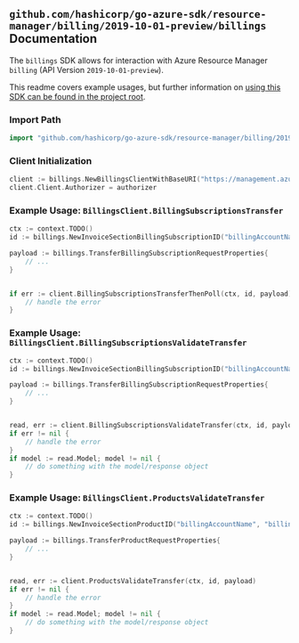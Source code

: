 
## `github.com/hashicorp/go-azure-sdk/resource-manager/billing/2019-10-01-preview/billings` Documentation

The `billings` SDK allows for interaction with Azure Resource Manager `billing` (API Version `2019-10-01-preview`).

This readme covers example usages, but further information on [using this SDK can be found in the project root](https://github.com/hashicorp/go-azure-sdk/tree/main/docs).

### Import Path

```go
import "github.com/hashicorp/go-azure-sdk/resource-manager/billing/2019-10-01-preview/billings"
```


### Client Initialization

```go
client := billings.NewBillingsClientWithBaseURI("https://management.azure.com")
client.Client.Authorizer = authorizer
```


### Example Usage: `BillingsClient.BillingSubscriptionsTransfer`

```go
ctx := context.TODO()
id := billings.NewInvoiceSectionBillingSubscriptionID("billingAccountName", "billingProfileName", "invoiceSectionName", "billingSubscriptionName")

payload := billings.TransferBillingSubscriptionRequestProperties{
	// ...
}


if err := client.BillingSubscriptionsTransferThenPoll(ctx, id, payload); err != nil {
	// handle the error
}
```


### Example Usage: `BillingsClient.BillingSubscriptionsValidateTransfer`

```go
ctx := context.TODO()
id := billings.NewInvoiceSectionBillingSubscriptionID("billingAccountName", "billingProfileName", "invoiceSectionName", "billingSubscriptionName")

payload := billings.TransferBillingSubscriptionRequestProperties{
	// ...
}


read, err := client.BillingSubscriptionsValidateTransfer(ctx, id, payload)
if err != nil {
	// handle the error
}
if model := read.Model; model != nil {
	// do something with the model/response object
}
```


### Example Usage: `BillingsClient.ProductsValidateTransfer`

```go
ctx := context.TODO()
id := billings.NewInvoiceSectionProductID("billingAccountName", "billingProfileName", "invoiceSectionName", "productName")

payload := billings.TransferProductRequestProperties{
	// ...
}


read, err := client.ProductsValidateTransfer(ctx, id, payload)
if err != nil {
	// handle the error
}
if model := read.Model; model != nil {
	// do something with the model/response object
}
```
